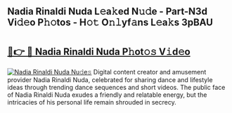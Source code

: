 ## Nadia Rinaldi Nuda L𝚎a𝚔ed N𝚞𝚍e - Part-N3d Vi𝚍𝚎o P𝚑𝚘tos - H𝚘𝚝 O𝚗𝚕yf𝚊ns L𝚎a𝚔s 3pBAU

# <h2><a href="http://kf76vk.oniu.top/?m=Nadia+Rinaldi+Nuda">🔗👉 🔴 Nadia Rinaldi Nuda P𝚑ot𝚘𝚜 V𝚒d𝚎o</a></h2>

[![Nadia Rinaldi Nuda Nu𝚍e𝚜](https://i.imgur.com/0qMVB7G.gif)](http://kf76vk.oniu.top/?m=Nadia+Rinaldi+Nuda)
Digital content creator and amusement provider Nadia Rinaldi Nuda, celebrated for sharing dance and lifestyle ideas through trending dance sequences and short videos. The public face of Nadia Rinaldi Nuda exudes a friendly and relatable energy, but the intricacies of his personal life remain shrouded in secrecy.  
